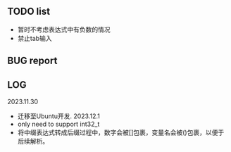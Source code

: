 ## **TODO list**
* 暂时不考虑表达式中有负数的情况
* 禁止tab输入
## **BUG report**

## **LOG**
2023.11.30
* 迁移至Ubuntu开发.
2023.12.1
* only need to support int32_t
* 将中缀表达式转成后缀过程中，数字会被[]包裹，变量名会被()包裹，以便于后续解析。


